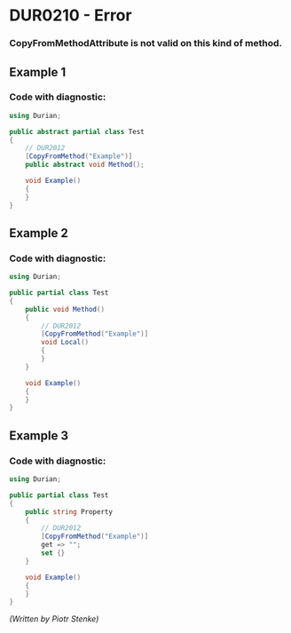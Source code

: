 # DUR0210 - Error
### CopyFromMethodAttribute is not valid on this kind of method.

## Example 1

### Code with diagnostic:

```csharp
using Durian;

public abstract partial class Test
{
	// DUR2012
	[CopyFromMethod("Example")]
	public abstract void Method();

	void Example()
	{
	}
}

```

## Example 2

### Code with diagnostic:

```csharp
using Durian;

public partial class Test
{
	public void Method()
	{
		// DUR2012
		[CopyFromMethod("Example")]
		void Local()
		{
		}
	}

	void Example()
	{
	}
}

```

## Example 3

### Code with diagnostic:

```csharp
using Durian;

public partial class Test
{
	public string Property
	{
		// DUR2012
		[CopyFromMethod("Example")]
		get => "";
		set {}
	}

	void Example()
	{
	}
}

```

*\(Written by Piotr Stenke\)*